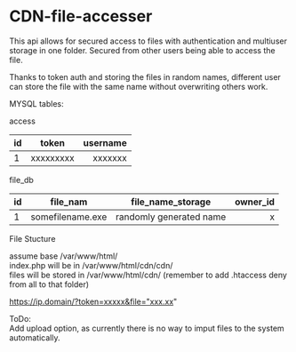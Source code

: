 # CDN-file-accesser

This api allows for secured access to files with authentication and multiuser storage in one folder. Secured from other users being able to access the file. 

Thanks to token auth and storing the files in random names, different user can store the file with the same name without overwriting others work.


MYSQL tables:

access

| id | token | username |
| :---         |     :---:      |          ---: |
| 1  | xxxxxxxxx     | xxxxxxx    |

file_db
  
| id | file_nam | file_name_storage | owner_id |
| :---         |     :---:      |     :---:      |         ---: |
| 1  | somefilename.exe  | randomly generated name    | x    |




File Stucture

assume base /var/www/html/  
index.php will be in /var/www/html/cdn/cdn/  
files will be stored in /var/www/html/cdn/ (remember to add .htaccess deny from all to that folder)  


https://ip.domain/?token=xxxxx&file="xxx.xx"  


ToDo:  
Add upload option, as currently there is no way to imput files to the system automatically.   
